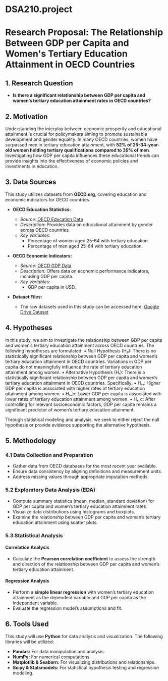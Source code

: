 # DSA210.project
# Research Proposal: The Relationship Between GDP per Capita and Women's Tertiary Education Attainment in OECD Countries

## 1. Research Question

- **Is there a significant relationship between GDP per capita and women’s tertiary education attainment rates in OECD countries?**

## 2. Motivation

Understanding the interplay between economic prosperity and educational attainment is crucial for policymakers aiming to promote sustainable development and gender equality. In many OECD countries, women have surpassed men in tertiary education attainment, with **52% of 25-34-year-old women holding tertiary qualifications compared to 39% of men**. Investigating how GDP per capita influences these educational trends can provide insights into the effectiveness of economic policies and investments in education.

## 3. Data Sources

This study utilizes datasets from **OECD.org**, covering education and economic indicators for OECD countries.

- **OECD Education Statistics:**  
  - *Source:* [OECD Education Data](https://data.oecd.org/eduatt/adult-education-level.htm#indicator-chart)  
  - *Description:* Provides data on educational attainment by gender across OECD countries.  
  - *Key Variables:*  
    - Percentage of women aged 25-64 with tertiary education.  
    - Percentage of men aged 25-64 with tertiary education.  

- **OECD Economic Indicators:**  
  - *Source:* [OECD GDP Data](https://data.oecd.org/gdp/gross-domestic-product-gdp.htm)  
  - *Description:* Offers data on economic performance indicators, including GDP per capita.  
  - *Key Variables:*  
    - GDP per capita in USD.  

- **Dataset Files:**  
  - The raw datasets used in this study can be accessed here: [Google Drive Dataset](https://drive.google.com/drive/folders/1SA7Y0LUGDIU6Qoxsva87JDQY1Tp45lXP?usp=drive_link)  

## 4. Hypotheses

In this study, we aim to investigate the relationship between GDP per capita and women’s tertiary education attainment across OECD countries. The following hypotheses are formulated:
	•	Null Hypothesis (H₀):
There is no statistically significant relationship between GDP per capita and women’s tertiary education attainment in OECD countries. Variations in GDP per capita do not meaningfully influence the rate of tertiary education attainment among women.
	•	Alternative Hypothesis (H₁):
There is a statistically significant relationship between GDP per capita and women’s tertiary education attainment in OECD countries. Specifically:
	•	H₁ₐ: Higher GDP per capita is associated with higher rates of tertiary education attainment among women.
	•	H₁_b: Lower GDP per capita is associated with lower rates of tertiary education attainment among women.
	•	H₁_c: After controlling for relevant socioeconomic factors, GDP per capita remains a significant predictor of women’s tertiary education attainment.

Through statistical modeling and analysis, we seek to either reject the null hypothesis or provide evidence supporting the alternative hypothesis.


## 5. Methodology

### 4.1 Data Collection and Preparation

- Gather data from OECD databases for the most recent year available.  
- Ensure data consistency by aligning definitions and measurement units.  
- Address missing values through appropriate imputation methods.  

### 5.2 Exploratory Data Analysis (EDA)

- Compute summary statistics (mean, median, standard deviation) for GDP per capita and women’s tertiary education attainment rates.  
- Visualize data distributions using histograms and boxplots.  
- Examine the relationship between GDP per capita and women’s tertiary education attainment using scatter plots.  

### 5.3 Statistical Analysis

#### Correlation Analysis

- Calculate the **Pearson correlation coefficient** to assess the strength and direction of the relationship between GDP per capita and women’s tertiary education attainment.  

#### Regression Analysis

- Perform a **simple linear regression** with women’s tertiary education attainment as the dependent variable and GDP per capita as the independent variable.  
- Evaluate the regression model’s assumptions and fit.  

## 6. Tools Used

This study will use **Python** for data analysis and visualization. The following libraries will be utilized:

- **Pandas:** For data manipulation and analysis.  
- **NumPy:** For numerical computations.  
- **Matplotlib & Seaborn:** For visualizing distributions and relationships.  
- **Scipy & Statsmodels:** For statistical hypothesis testing and regression modeling.  
